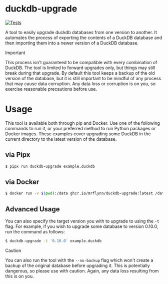 # duckdb-upgrade

[![Tests](https://github.com/MrFlynn/duckdb-upgrade/actions/workflows/test.yaml/badge.svg)](https://github.com/MrFlynn/duckdb-upgrade/actions/workflows/test.yaml)

A tool to easily upgrade duckdb databases from one version to another. It
automates the process of exporting the contents of a DuckDB database and
then importing them into a newer version of a DuckDB database.

> [!IMPORTANT]
> This process isn't guaranteed to be compatible with every combination
> of DuckDB. The tool is limited to forward upgrades only, but things
> may still break during that upgrade. By default this tool keeps a
> backup of the old version of the database, but it is still important to be
> mindful of any process that may cause data corruption. Any data loss or
> corruption is on you, so exercise reasonable precautions before use.

# Usage
This tool is available both through pip and Docker. Use one of the following
commands to run it, or your preferred method to run Python packages or Docker
images. These examples cover upgrading some DuckDB in the current directory
to the latest version of the database.

## via Pipx
```bash
$ pipx run duckdb-upgrade example.duckdb
```

## via Docker
```bash
$ docker run -v $(pwd):/data ghcr.io/mrflynn/duckdb-upgrade:latest /data/example.duckdb
```

## Advanced Usage
You can also specify the target version you with to upgrade to using the `-t` flag.
For example, if you wish to upgrade some database to version 0.10.0, run the command
as follows:

```bash
$ duckdb-upgrade -t '0.10.0' example.duckdb
```

> [!CAUTION]
> You can also run the tool with the `--no-backup` flag which won't create a backup
> of the original database before upgrading it. This is potentially dangerous, so
> please use with caution. Again, any data loss resulting from this is on you.
